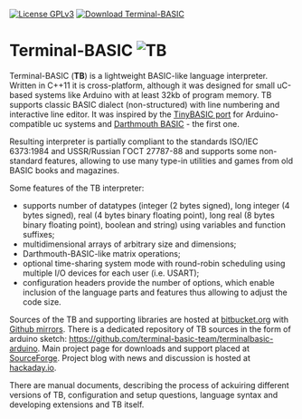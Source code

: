 [![License GPLv3](https://img.shields.io/badge/license-GPL_v3-green.svg)](http://www.gnu.org/licenses/gpl-3.0.html)
[![Download Terminal-BASIC](https://img.shields.io/sourceforge/dt/terminal-basic.svg)](https://sourceforge.net/projects/terminal-basic/files/latest/download)

# Terminal-BASIC ![TB](https://a.fsdn.com/allura/p/terminal-basic/icon?1550272878)

Terminal-BASIC (**TB**) is a lightweight BASIC-like language interpreter.  Written in C++11 it is cross-platform, although
it was designed for small uC-based systems like Arduino with at least 32kb of program memory.
TB supports classic BASIC dialect (non-structured) with line numbering and interactive line editor.
It was inspired by the [TinyBASIC port](https://github.com/BleuLlama/TinyBasicPlus) for Arduino-compatible uc systems and
[Darthmouth BASIC](https://en.wikipedia.org/wiki/Dartmouth_BASIC) - the first one.

Resulting interpreter is partially compliant to the standards ISO/IEC 6373:1984 and USSR/Russian ГОСТ 27787-88 and
supports some non-standard features, allowing to use many type-in utilities and games from old BASIC books and magazines.

Some features of the TB interpreter:

- supports number of datatypes (integer (2 bytes signed), long integer (4 bytes signed), real (4 bytes binary floating point),
long real (8 bytes binary floating point), boolean and string) using variables and function suffixes;
- multidimensional arrays of arbitrary size and dimensions;
- Darthmouth-BASIC-like matrix operations;
- optional time-sharing system mode with round-robin scheduling using multiple I/O devices for each user (i.e. USART);
- configuration headers provide the number of options, which enable inclusion of the language parts and features thus allowing
to adjust the code size.

Sources of the TB and supporting libraries are hosted at [bitbucket.org](https://bitbucket.org/terminalbasicteam/)
with  [Github mirrors](https://github.com/users/starling13/projects/1). There is a dedicated repository of TB sources in the form of arduino sketch: https://github.com/terminal-basic-team/terminalbasic-arduino. Main project page for downloads and support placed
at [SourceForge](https://sourceforge.net/projects/terminal-basic/). Project blog with news and discussion is hosted at
[hackaday.io](https://hackaday.io/project/22036-terminal-basic).

There are manual documents, describing the process of ackuiring different versions of TB, configuration and setup questions, language syntax
and developing extensions and TB itself.
